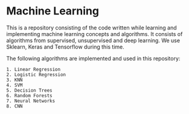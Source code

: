 # Machine Learning

This is a repository consisting of the code written while learning and implementing machine learning concepts and algorithms.
It consists of algorithms from supervised, unsupervised and deep learning. We use Sklearn, Keras and Tensorflow during this time.

The following algorithms are implemented and used in this repository:
```
1. Linear Regression
2. Logistic Regression
3. KNN
4. SVM
5. Decision Trees
6. Random Forests
7. Neural Networks
8. CNN
```
